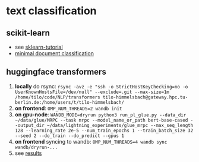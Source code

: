 # text classification
## scikit-learn

* see [sklearn-tutorial](https://scikit-learn.org/stable/tutorial/text_analytics/working_with_text_data.html)
* [minimal document classification](minimal_example/readme.md)

## huggingface transformers

1. __locally__ do rsync: `rsync -avz -e "ssh -o StrictHostKeyChecking=no -o UserKnownHostsFile=/dev/null" --exclude=.git --max-size=1m /home/tilo/code/NLP/transformers tilo-himmelsbach@gateway.hpc.tu-berlin.de:/home/users/t/tilo-himmelsbach/`
2. __on frontend__: `OMP_NUM_THREADS=2 wandb init`
3. __on gpu-node__: `WANDB_MODE=dryrun python3 run_pl_glue.py --data_dir ~/data/glue/MRPC --task mrpc --model_name_or_path bert-base-cased --output_dir ~/data/lightning_experiments/glue_mrpc --max_seq_length  128 --learning_rate 2e-5 --num_train_epochs 1 --train_batch_size 32 --seed 2 --do_train --do_predict --gpus 1`
4. __on frontend__ syncing to wandb: `OMP_NUM_THREADS=4 wandb sync wandb/dryrun-...`
5. see [results](https://app.wandb.ai/dertilo/text-classification/runs/1o2j6s2m/overview?workspace=user-)